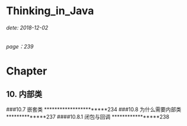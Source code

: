 # Thinking_in_Java
###### dete: 2018-12-02
###### page：239 

# Chapter
## 10. 内部类
###10.7 嵌套类 ***********************234
###10.8 为什么需要内部类 **************237
####10.8.1 闭包与回调 *****************238
